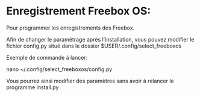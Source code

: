# Enregistrement Freebox OS:

Pour programmer les enregistrements des Freebox.

Afin de changer le paramétrage après l'installation, vous pouvez modifier le fichier config.py situé dans le dossier $USER/.config/select_freeboxos

Exemple de commande à lancer:

nano ~/.config/select_freeboxos/config.py

Vous pourrez ainsi modifier des paramètres sans avoir à relancer le programme install.py
